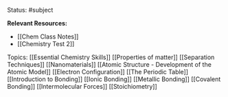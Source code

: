 Status: #subject

**Relevant Resources:**

* [[Chem Class Notes]]
* [[Chemistry Test 2]]

Topics:
[[Essential Chemistry Skills]]
[[Properties of matter]]
[[Separation Techniques]]
[[Nanomaterials]]
[[Atomic Structure - Development of the Atomic Model]]
[[Electron Configuration]]
[[The Periodic Table]]
[[Introduction to Bonding]]
[[Ionic Bonding]]
[[Metallic Bonding]]
[[Covalent Bonding]]
[[Intermolecular Forces]]
[[Stoichiometry]]

